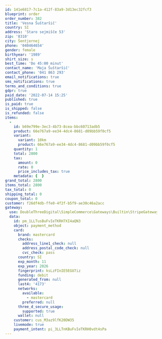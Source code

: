 ```yaml
---
id: 141e6817-7c1a-412f-83a9-3d13ec32fcf3
blueprint: order
order_number: 382
title: 'Vesna Šuštaršič'
country: SI
address: 'Staro sejmišče 53'
zip: '8310'
city: Šentjernej
phone: '040464654'
gender: female
birthyear: '1989'
shirt_size: s
best_time: 'Do 45:00 minut'
contact_name: 'Maja Šuštaršič'
contact_phone: '041 863 293'
email_notifications: true
sms_notifications: true
terms_and_conditions: true
gdpr: true
paid_date: '2022-07-14 15:25'
published: true
is_paid: true
is_shipped: false
is_refunded: false
items:
  -
    id: b69e799e-3ec3-4b73-8cea-bbc60713adb5
    product: 66e767a9-ee34-4dc4-8681-d09bb59f0cf5
    variant:
      variant: 10km
      product: 66e767a9-ee34-4dc4-8681-d09bb59f0cf5
    quantity: 1
    total: 2800
    tax:
      amount: 0
      rate: 0
      price_includes_tax: true
    metadata: {  }
grand_total: 2800
items_total: 2800
tax_total: 0
shipping_total: 0
coupon_total: 0
customer: f26df4db-ffe0-4f2f-b5f9-ae30c46a2acc
gateway:
  use: DoubleThreeDigital\SimpleCommerce\Gateways\Builtin\StripeGateway
  data:
    id: pm_1LLTusBuFvIeTKRH7XI4aQN3
    object: payment_method
    card:
      brand: mastercard
      checks:
        address_line1_check: null
        address_postal_code_check: null
        cvc_check: pass
      country: SI
      exp_month: 11
      exp_year: 2026
      fingerprint: ksLzFInIE5EGU7iz
      funding: debit
      generated_from: null
      last4: '4173'
      networks:
        available:
          - mastercard
        preferred: null
      three_d_secure_usage:
        supported: true
      wallet: null
    customer: cus_M3az9lfK20DW35
    livemode: true
    payment_intent: pi_3LLTnKBuFvIeTKRH0vdt4sPa
---
```

